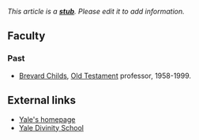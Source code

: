 *This article is a **[stub](http://www.theopedia.com/Category:Theopedia_stubs "Category:Theopedia stubs")**. Please edit it to add information.*
## Faculty

### Past

-   [Brevard Childs](Brevard_Childs "Brevard Childs"),
    [Old Testament](Old_Testament "Old Testament") professor,
    1958-1999.

## External links

-   [Yale's homepage](http://www.yale.edu/)
-   [Yale Divinity School](http://www.yale.edu/divinity/)



